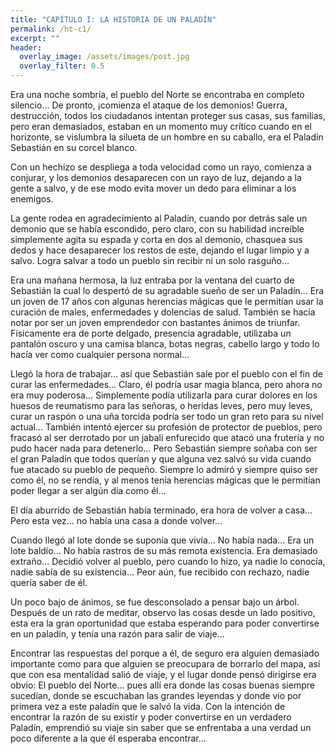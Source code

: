 ```yaml
---
title: "CAPÍTULO I: LA HISTORIA DE UN PALADÍN"
permalink: /ht-c1/
excerpt: ""
header:
  overlay_image: /assets/images/post.jpg
  overlay_filter: 0.5
---
```


Era una noche sombría, el pueblo del Norte se encontraba en completo silencio... De pronto, ¡comienza el ataque de los demonios! Guerra, destrucción, todos los ciudadanos intentan proteger sus casas, sus familias, pero eran demasiados, estaban en un momento muy crítico cuando en el horizonte, se vislumbra la silueta de un hombre en su caballo, era el Paladín Sebastián en su corcel blanco.
 
Con un hechizo se despliega  a toda velocidad como un rayo, comienza a conjurar, y los demonios desaparecen con un rayo de luz, dejando a la gente a salvo, y de ese modo evita mover un dedo para eliminar a los enemigos.
 
La gente rodea en agradecimiento al Paladín, cuando por detrás sale un demonio que se había escondido, pero claro, con su habilidad increíble simplemente agita su espada y corta en dos al demonio, chasquea sus dedos y hace desaparecer los restos de este, dejando el lugar limpio y a salvo. Logra salvar a todo un pueblo sin recibir ni un solo rasguño... 
 
Era una mañana hermosa, la luz entraba por la ventana del cuarto de Sebastián la cual lo despertó de su agradable sueño de ser un Paladín...
Era un joven de 17 años con algunas herencias mágicas que le permitían usar la curación de males, enfermedades y dolencias de salud. También se hacía notar por ser un joven emprendedor con bastantes ánimos de triunfar. Físicamente era de porte delgado, presencia agradable, utilizaba un pantalón oscuro y una camisa blanca, botas negras, cabello largo y todo lo hacía ver como cualquier persona normal...
 
Llegó la hora de trabajar... así que Sebastián sale por el pueblo con el fin de curar las enfermedades... Claro, él podría usar magia blanca, pero ahora no era muy poderosa... Simplemente podía utilizarla para curar dolores en los huesos de reumatismo para las señoras, o heridas leves, pero muy leves, curar un raspón o una uña torcida podría ser todo un gran reto para su nivel actual... También intentó ejercer su profesión de protector de pueblos, pero fracasó al ser derrotado por un jabalí enfurecido que atacó una frutería y no pudo hacer nada para detenerlo... Pero Sebastián siempre soñaba con ser el gran Paladín que todos querían y que alguna vez salvó su vida cuando fue atacado su pueblo de pequeño. Siempre lo admiró y siempre quiso ser como él, no se rendía, y al menos tenía herencias mágicas que le permitían poder llegar a ser algún día como él...
 
El día aburrido de Sebastián había terminado, era hora de volver a casa...  Pero esta vez... no había una casa a donde volver...
 
Cuando llegó al lote donde se suponía que vivía... No había nada... Era un lote baldío... No había rastros de su más remota existencia. Era demasiado extraño... Decidió volver al pueblo, pero cuando lo hizo, ya nadie lo conocía, nadie sabía de su existencia... Peor aún, fue recibido con rechazo, nadie quería saber de él.
 
Un poco bajo de ánimos, se fue desconsolado a pensar bajo un árbol. Después de un rato de meditar, observo las cosas desde un lado positivo, esta era la gran oportunidad que estaba esperando para poder convertirse en un paladín, y tenía una razón para salir de viaje... 

Encontrar las respuestas del porque a él, de seguro era alguien demasiado importante como para que alguien se preocupara de borrarlo del mapa, así que con esa mentalidad salió de viaje, y el lugar donde pensó dirigirse era obvio: El pueblo del Norte... pues allí era donde las cosas buenas siempre sucedían, donde se escuchaban las grandes leyendas y donde vio por primera vez a este paladín que le salvó la vida. Con la intención de encontrar la razón de su existir y poder convertirse en un verdadero Paladín, emprendió su viaje sin saber que se enfrentaba a una verdad un poco diferente a la que él esperaba encontrar...
